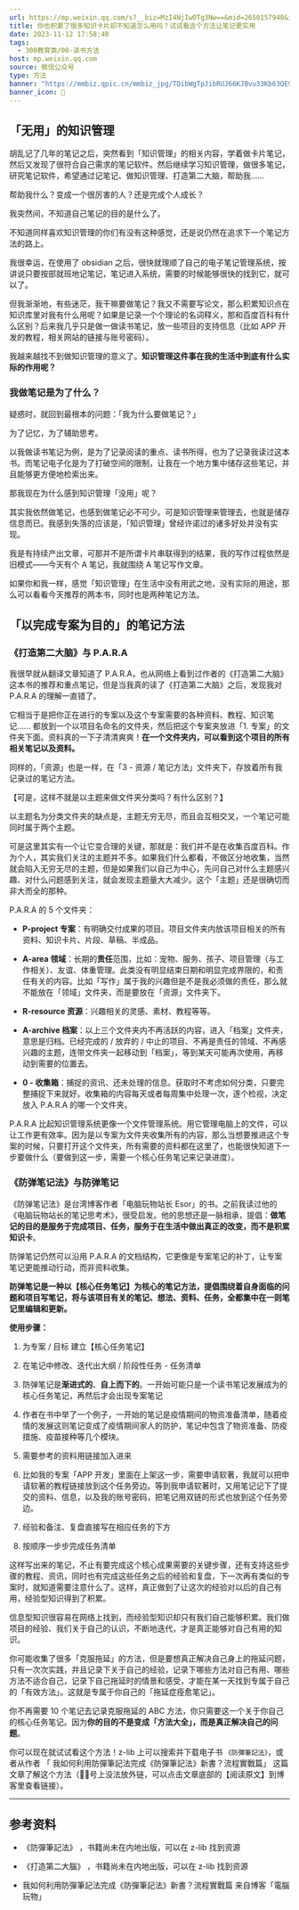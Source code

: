 ```yaml
---
url: https://mp.weixin.qq.com/s?__biz=MzI4NjIwOTg3Nw==&mid=2650157940&idx=1&sn=bd3a985fc384dcec09b1064cbbd23352&chksm=f3e2f14ec49578589e0d9306c1bd3807df873ac9a0855503813a25b6e4461bdf391b1816cfba&mpshare=1&scene=1&srcid=1111iCmWaA5BFnOC9KsO0dcr&sharer_shareinfo=9ce2f401c330e80dbdcca45eef8a815c&sharer_shareinfo_first=9ce2f401c330e80dbdcca45eef8a815c#rd
title: 你也积累了很多知识卡片却不知道怎么用吗？试试看这个方法让笔记更实用
date: 2023-11-12 17:58:40
tags:
  - 300教育类/00-读书方法
host: mp.weixin.qq.com
source: 微信公众号
type: 方法
banner: "https://mmbiz.qpic.cn/mmbiz_jpg/TDibWgTpJibRUJ66KJBvu33Kb63QE9fn3KOfFT01fhKPc2WEc4NYRfUBb5zpdxcTiaxkU8QKhmNUDy1TgKEOUkmsg/0?wx_fmt=jpeg"
banner_icon: 🔖
---
```

## 「无用」的知识管理

胡乱记了几年的笔记之后，突然看到「知识管理」的相关内容，学着做卡片笔记，然后又发现了很符合自己需求的笔记软件。然后继续学习知识管理，做很多笔记，研究笔记软件，希望通过记笔记、做知识管理、打造第二大脑，帮助我......

帮助我什么？变成一个很厉害的人？还是完成个人成长？

我突然间，不知道自己笔记的目的是什么了。

不知道同样喜欢知识管理的你们有没有这种感觉，还是说仍然在追求下一个笔记方法的路上。

我很幸运，在使用了 obsidian 之后，很快就理顺了自己的电子笔记管理系统，按讲说只要按部就班地记笔记，笔记进入系统，需要的时候能够很快的找到它，就可以了。

但我渐渐地，有些迷茫，我干嘛要做笔记？我又不需要写论文，那么积累知识点在知识库里对我有什么用呢？如果是记录一个个理论的名词释义，那和百度百科有什么区别？后来我几乎只是做一做读书笔记，放一些项目的支持信息（比如 APP 开发的教程，相关网站的链接与账号密码）。

我越来越找不到做知识管理的意义了。**知识管理这件事在我的生活中到底有什么实际的作用呢？**

### 我做笔记是为了什么？

疑惑时，就回到最根本的问题：「我为什么要做笔记？」

为了记忆，为了辅助思考。

以我做读书笔记为例，是为了记录阅读的重点、读书所得，也为了记录我读过这本书。而笔记电子化是为了打破空间的限制，让我在一个地方集中储存这些笔记，并且能够更方便地检索出来。

那我现在为什么感到知识管理「没用」呢？

其实我依然做笔记，也感到做笔记必不可少。可是知识管理来管理去，也就是储存信息而已。我感到失落的应该是，「知识管理」曾经许诺过的诸多好处并没有实现。

我是有持续产出文章，可那并不是所谓卡片串联得到的结果，我的写作过程依然是旧模式——今天有个 A 笔记，我就围绕 A 笔记写作文章。

如果你和我一样，感觉「知识管理」在生活中没有用武之地，没有实际的用途，那么可以看看今天推荐的两本书，同时也是两种笔记方法。

## 「以完成专案为目的」的笔记方法

### 《打造第二大脑》与 P.A.R.A

我很早就从翻译文章知道了 P.A.R.A，也从网络上看到过作者的《打造第二大脑》这本书的推荐和重点笔记，但是当我真的读了《打造第二大脑》之后，发现我对 P.A.R.A 的理解一直错了。

它相当于是把你正在进行的专案以及这个专案需要的各种资料、教程、知识笔记...... 都放到一个以项目名命名的文件夹，然后把这个专案夹放进「1. 专案」的文件夹下面。资料真的一下子清清爽爽！**在一个文件夹内，可以看到这个项目的所有相关笔记以及资料。**

同样的，「资源」也是一样，在「3 - 资源 / 笔记方法」文件夹下，存放着所有我记录过的笔记方法。

【可是，这样不就是以主题来做文件夹分类吗？有什么区别？】

以主题名为分类文件夹的缺点是，主题无穷无尽，而且会互相交叉，一个笔记可能同时属于两个主题。

可是这里其实有一个让它变合理的关键，那就是：我们并不是在收集百度百科。作为个人，其实我们关注的主题并不多。如果我们什么都看，不做区分地收集，当然就会陷入无穷无尽的主题，但是如果我们以自己为中心，先问自己对什么主题感兴趣、对什么问题感到关注，就会发现主题量大大减少。这个「主题」还是很确切而非大而全的那种。

P.A.R.A 的 5 个文件夹：

*   **P-project 专案**：有明确交付成果的项目。项目文件夹内放该项目相关的所有资料、知识卡片、片段、草稿、半成品。
    
*   **A-area 领域**：长期的**责任**范围，比如：宠物、服务、孩子、项目管理（与工作相关）、友谊、体重管理。此类没有明显结束日期和明显完成界限的，和责任有关的内容。比如「写作」属于我的兴趣但是不是我必须做的责任，那么就不能放在「领域」文件夹，而是要放在「资源」文件夹下。
    
*   **R-resource 资源**：兴趣相关的灵感、素材、教程等等。
    
*   **A-archive 档案**：以上三个文件夹内不再活跃的内容，进入「档案」文件夹，意思是归档。已经完成的 / 放弃的 / 中止的项目、不再是责任的领域、不再感兴趣的主题，连带文件夹一起移动到「档案」，等到某天可能再次使用，再移动到需要的位置去。
    
*   **0 - 收集箱**：捕捉的资讯、还未处理的信息。获取时不考虑如何分类，只要完整捕捉下来就好。收集箱的内容每天或者每周集中处理一次，逐个检视，决定放入 P.A.R.A 的哪一个文件夹。
    

P.A.R.A 比起知识管理系统更像一个文件管理系统。用它管理电脑上的文件，可以让工作更有效率。因为是以专案为文件夹收集所有的内容，那么当想要推进这个专案的时候，只要打开这个文件夹，所有需要的资料都在这里了，也能很快知道下一步要做什么（要做到这一步，需要一个核心任务笔记来记录进度）。

### 《防弹笔记法》与防弹笔记

《防弹笔记法》是台湾博客作者「电脑玩物站长 Esor」的书。之前我读过他的《电脑玩物站长的笔记思考术》，很受启发。他的思想还是一脉相承，提倡：**做笔记的目的是服务于完成项目、任务，服务于在生活中做出真正的改变，而不是积累知识卡**。

防弹笔记仍然可以沿用 P.A.R.A 的文档结构，它更像是专案笔记的补丁，让专案笔记更能推动行动，而非资料收集。

**防弹笔记是一种以【核心任务笔记】为核心的笔记方法，提倡围绕着自身面临的问题和项目写笔记，将与该项目有关的笔记、想法、资料、任务，全都集中在一则笔记里编辑和更新。**

**使用步骤：**

1.  为专案 / 目标 建立【核心任务笔记】
    
2.  在笔记中修改、迭代出大纲 / 阶段性任务 - 任务清单
    

1.  防弹笔记是**渐进式的**、**自上而下的**。一开始可能只是一个读书笔记发展成为的核心任务笔记，再然后才会出现专案笔记
    
2.  作者在书中举了一个例子，一开始的笔记是疫情期间的物资准备清单，随着疫情的发展这则笔记变成了疫情期间家人的防护，笔记中包含了物资准备、防疫措施、疫苗接种等几个模块。
    

4.  需要参考的资料用链接加入进来
    

1.  比如我的专案「APP 开发」里面在上架这一步，需要申请软著，我就可以把申请软著的教程链接放到这个任务旁边。等到我申请软著时，又用笔记记下了提交的资料、信息，以及我的账号密码，把笔记用双链的形式也放到这个任务旁边。
    

6.  经验和备注、复盘直接写在相应任务的下方
    
7.  按顺序一步步完成任务清单
    

这样写出来的笔记，不止有要完成这个核心成果需要的关键步骤，还有支持这些步骤的教程、资讯，同时也有完成这些任务之后的经验和复盘，下一次再有类似的专案时，就知道需要注意什么了。这样，真正做到了让这次的经验对以后的自己有用，经验型知识得到了积累。

信息型知识很容易在网络上找到，而经验型知识却只有我们自己能够积累。我们做项目的经验、我们关于自己的认识，不断地迭代，才是真正能够对自己有用的知识。

你可能收集了很多「克服拖延」的方法，但是要想真正解决自己身上的拖延问题，只有一次次实践，并且记录下关于自己的经验，记录下哪些方法对自己有用、哪些方法不适合自己，记录下自己拖延时的情景和感受，才能在某一天找到专属于自己的「有效方法」。这就是专属于你自己的「拖延症痊愈笔记」。

你不再需要 10 个笔记去记录克服拖延的 ABC 方法，你只需要这一个关于你自己的核心任务笔记。因为**你的目的不是变成「方法大全」，而是真正解决自己的问题**。

你可以现在就试试看这个方法！z-lib 上可以搜索并下载电子书 `《防彈筆記法》`，或者从作者 「 我如何利用防彈筆記法完成《防彈筆記法》新書？流程實戰篇」 这篇文章了解这个方法（👸🏻号上没法放外链，可以点击文章底部的【阅读原文】到博客里查看链接）。

* * *

## 参考资料

*   《防彈筆記法》 ，书籍尚未在内地出版，可以在 z-lib 找到资源
    
*   《打造第二大腦》 ，书籍尚未在内地出版，可以在 z-lib 找到资源
    
*   我如何利用防彈筆記法完成《防彈筆記法》新書？流程實戰篇 来自博客「電腦玩物」